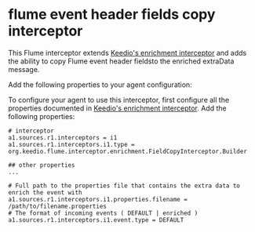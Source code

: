 # flume event header fields copy interceptor
This Flume interceptor extends [Keedio's enrichment interceptor](https://github.com/keedio/flume-enrichment-interceptor-skeleton) and adds the ability to copy Flume event header fieldsto the enriched extraData message.

Add the following properties to your agent configuration:

To configure your agent to use this interceptor, first configure all the properties documented in [Keedio's enrichment interceptor](https://github.com/keedio/flume-enrichment-interceptor-skeleton). Add the following properties:


	# interceptor
	a1.sources.r1.interceptors = i1
	a1.sources.r1.interceptors.i1.type = org.keedio.flume.interceptor.enrichment.FieldCopyInterceptor.Builder

	## other properties
	...

	# Full path to the properties file that contains the extra data to enrich the event with
	a1.sources.r1.interceptors.i1.properties.filename = /path/to/filename.properties
	# The format of incoming events ( DEFAULT | enriched )
	a1.sources.r1.interceptors.i1.event.type = DEFAULT